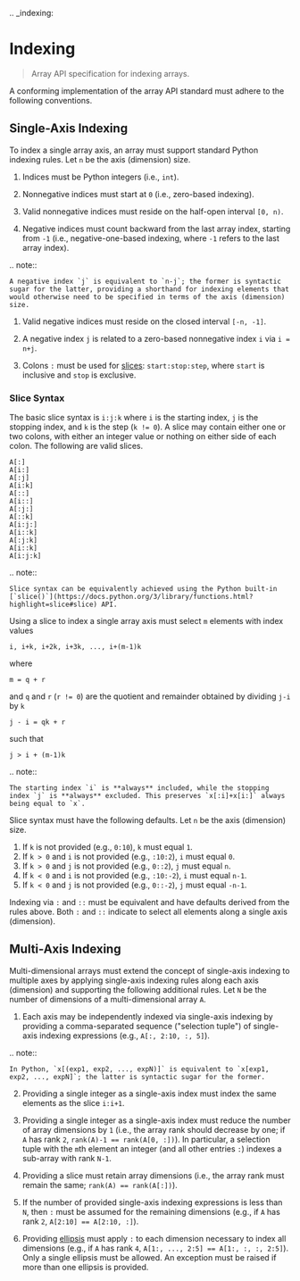 .. _indexing:

# Indexing

> Array API specification for indexing arrays.

A conforming implementation of the array API standard must adhere to the following conventions.

## Single-Axis Indexing

To index a single array axis, an array must support standard Python indexing rules. Let `n` be the axis (dimension) size.

1.  Indices must be Python integers (i.e., `int`).

1.  Nonnegative indices must start at `0` (i.e., zero-based indexing).

1.  Valid nonnegative indices must reside on the half-open interval `[0, n)`.

1.  Negative indices must count backward from the last array index, starting from `-1` (i.e., negative-one-based indexing, where `-1` refers to the last array index).

.. note::

    A negative index `j` is equivalent to `n-j`; the former is syntactic sugar for the latter, providing a shorthand for indexing elements that would otherwise need to be specified in terms of the axis (dimension) size.

1.  Valid negative indices must reside on the closed interval `[-n, -1]`.

1.  A negative index `j` is related to a zero-based nonnegative index `i` via `i = n+j`.

1.  Colons `:` must be used for [slices](https://docs.python.org/3/library/functions.html?highlight=slice#slice): `start:stop:step`, where `start` is inclusive and `stop` is exclusive.

### Slice Syntax

The basic slice syntax is `i:j:k` where `i` is the starting index, `j` is the stopping index, and `k` is the step (`k != 0`). A slice may contain either one or two colons, with either an integer value or nothing on either side of each colon. The following are valid slices.

```text
A[:]
A[i:]
A[:j]
A[i:k]
A[::]
A[i::]
A[:j:]
A[::k]
A[i:j:]
A[i::k]
A[:j:k]
A[i::k]
A[i:j:k]
```

.. note::

    Slice syntax can be equivalently achieved using the Python built-in [`slice()`](https://docs.python.org/3/library/functions.html?highlight=slice#slice) API.

Using a slice to index a single array axis must select `m` elements with index values

```text
i, i+k, i+2k, i+3k, ..., i+(m-1)k
```

where

```text
m = q + r
```

and `q` and `r` (`r != 0`) are the quotient and remainder obtained by dividing `j-i` by `k`

```text
j - i = qk + r
```

such that

```text
j > i + (m-1)k
```

.. note::

    The starting index `i` is **always** included, while the stopping index `j` is **always** excluded. This preserves `x[:i]+x[i:]` always being equal to `x`.

Slice syntax must have the following defaults. Let `n` be the axis (dimension) size.

1.  If `k` is not provided (e.g., `0:10`), `k` must equal `1`.
1.  If `k > 0` and `i` is not provided (e.g., `:10:2`), `i` must equal `0`.
1.  If `k > 0` and `j` is not provided (e.g., `0::2`), `j` must equal `n`.
1.  If `k < 0` and `i` is not provided (e.g., `:10:-2`), `i` must equal `n-1`.
1.  If `k < 0` and `j` is not provided (e.g., `0::-2`), `j` must equal `-n-1`.

Indexing via `:` and `::` must be equivalent and have defaults derived from the rules above. Both `:` and `::` indicate to select all elements along a single axis (dimension).

## Multi-Axis Indexing

Multi-dimensional arrays must extend the concept of single-axis indexing to multiple axes by applying single-axis indexing rules along each axis (dimension) and supporting the following additional rules. Let `N` be the number of dimensions of a multi-dimensional array `A`.

1.  Each axis may be independently indexed via single-axis indexing by providing a comma-separated sequence ("selection tuple") of single-axis indexing expressions (e.g., `A[:, 2:10, :, 5]`).

.. note::

    In Python, `x[(exp1, exp2, ..., expN)]` is equivalent to `x[exp1, exp2, ..., expN]`; the latter is syntactic sugar for the former.

2.  Providing a single integer as a single-axis index must index the same elements as the slice `i:i+1`.

3.  Providing a single integer as a single-axis index must reduce the number of array dimensions by `1` (i.e., the array rank should decrease by one; if `A` has rank `2`, `rank(A)-1 == rank(A[0, :])`). In particular, a selection tuple with the `m`th element an integer (and all other entries `:`) indexes a sub-array with rank `N-1`.

4.  Providing a slice must retain array dimensions (i.e., the array rank must remain the same; `rank(A) == rank(A[:])`).

5.  If the number of provided single-axis indexing expressions is less than `N`, then `:` must be assumed for the remaining dimensions (e.g., if `A` has rank `2`, `A[2:10] == A[2:10, :]`).

6.  Providing [ellipsis](https://docs.python.org/3/library/constants.html#Ellipsis) must apply `:` to each dimension necessary to index all dimensions (e.g., if `A` has rank `4`, `A[1:, ..., 2:5] == A[1:, :, :, 2:5]`). Only a single ellipsis must be allowed. An exception must be raised if more than one ellipsis is provided. 
